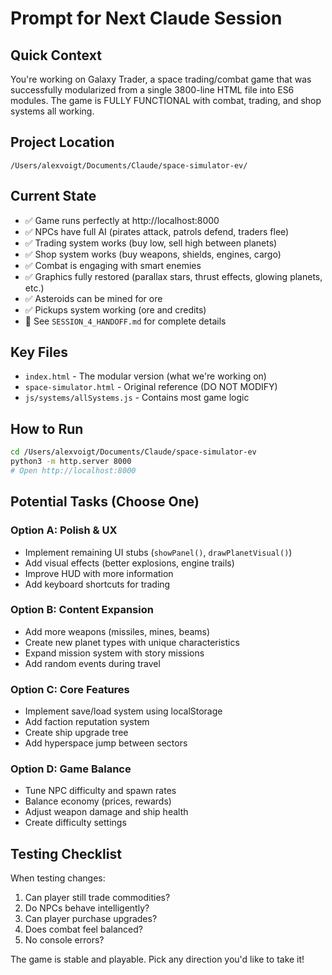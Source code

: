 # Prompt for Next Claude Session

## Quick Context
You're working on Galaxy Trader, a space trading/combat game that was successfully modularized from a single 3800-line HTML file into ES6 modules. The game is FULLY FUNCTIONAL with combat, trading, and shop systems all working.

## Project Location
```
/Users/alexvoigt/Documents/Claude/space-simulator-ev/
```

## Current State
- ✅ Game runs perfectly at http://localhost:8000
- ✅ NPCs have full AI (pirates attack, patrols defend, traders flee)
- ✅ Trading system works (buy low, sell high between planets)
- ✅ Shop system works (buy weapons, shields, engines, cargo)
- ✅ Combat is engaging with smart enemies
- ✅ Graphics fully restored (parallax stars, thrust effects, glowing planets, etc.)
- ✅ Asteroids can be mined for ore
- ✅ Pickups system working (ore and credits)
- 📄 See `SESSION_4_HANDOFF.md` for complete details

## Key Files
- `index.html` - The modular version (what we're working on)
- `space-simulator.html` - Original reference (DO NOT MODIFY)
- `js/systems/allSystems.js` - Contains most game logic

## How to Run
```bash
cd /Users/alexvoigt/Documents/Claude/space-simulator-ev
python3 -m http.server 8000
# Open http://localhost:8000
```

## Potential Tasks (Choose One)

### Option A: Polish & UX
- Implement remaining UI stubs (`showPanel()`, `drawPlanetVisual()`)
- Add visual effects (better explosions, engine trails)
- Improve HUD with more information
- Add keyboard shortcuts for trading

### Option B: Content Expansion
- Add more weapons (missiles, mines, beams)
- Create new planet types with unique characteristics
- Expand mission system with story missions
- Add random events during travel

### Option C: Core Features
- Implement save/load system using localStorage
- Add faction reputation system
- Create ship upgrade tree
- Add hyperspace jump between sectors

### Option D: Game Balance
- Tune NPC difficulty and spawn rates
- Balance economy (prices, rewards)
- Adjust weapon damage and ship health
- Create difficulty settings

## Testing Checklist
When testing changes:
1. Can player still trade commodities?
2. Do NPCs behave intelligently?
3. Can player purchase upgrades?
4. Does combat feel balanced?
5. No console errors?

The game is stable and playable. Pick any direction you'd like to take it!